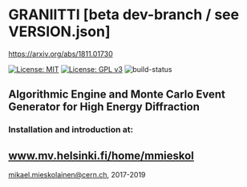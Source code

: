 # GRANIITTI [beta dev-branch / see VERSION.json]
https://arxiv.org/abs/1811.01730

[![License: MIT](https://img.shields.io/badge/License-MIT-yellow.svg)](https://opensource.org/licenses/MIT)
[![License: GPL v3](https://img.shields.io/badge/License-GPLv3-blue.svg)](https://www.gnu.org/licenses/gpl-3.0)
![build-status](https://raw.githubusercontent.com/mieskolainen/GRANIITTI/master/install/build-status.svg?sanitize=true)

## Algorithmic Engine and Monte Carlo Event Generator for High Energy Diffraction



### Installation and introduction at:
## www.mv.helsinki.fi/home/mmieskol


mikael.mieskolainen@cern.ch, 2017-2019

